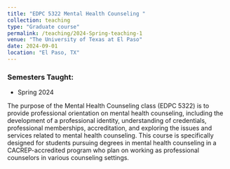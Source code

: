 ```yaml
---
title: "EDPC 5322 Mental Health Counseling "
collection: teaching
type: "Graduate course"
permalink: /teaching/2024-Spring-teaching-1
venue: "The University of Texas at El Paso"
date: 2024-09-01
location: "El Paso, TX"  
---
```

### Semesters Taught:
- Spring 2024

The purpose of the Mental Health Counseling class (EDPC 5322) is to provide professional orientation on mental health counseling, including the development of a professional identity, understanding of credentials, professional memberships, accreditation, and exploring the issues and services related to mental health counseling. This course is specifically designed for students pursuing degrees in mental health counseling in a CACREP-accredited program who plan on working as professional counselors in various counseling settings.
